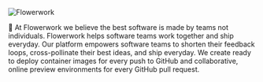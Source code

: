 ![Flowerwork](https://flowerwork-static.s3.us-east-2.amazonaws.com/flowerwork.png)

🌸 At Flowerwork we believe the best software is made by teams not individuals. Flowerwork helps software teams work together and ship everyday. Our platform empowers software teams to shorten their feedback loops, cross-pollinate their best ideas, and ship everyday. We create ready to deploy container images for every push to GitHub and collaborative, online preview environments for every GitHub pull request.
